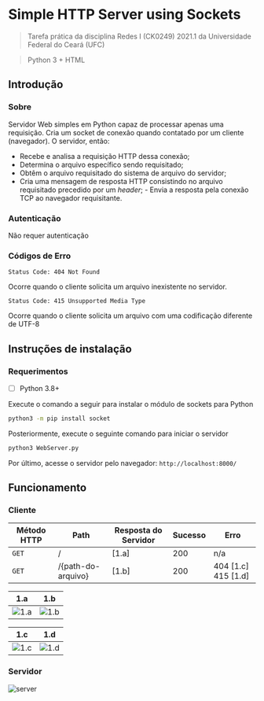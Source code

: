 # Simple HTTP Server using Sockets
>Tarefa prática da disciplina Redes I (CK0249) 2021.1 da Universidade Federal do Ceará (UFC)

>Python 3 + HTML

## Introdução
### Sobre
Servidor Web simples em Python capaz de processar apenas uma requisição. Cria um socket de conexão quando contatado por um cliente (navegador). O servidor, então:
 - Recebe e analisa a requisição HTTP dessa conexão; 
 - Determina o arquivo específico sendo requisitado; 
 - Obtêm o arquivo requisitado do sistema de arquivo do servidor;
 -    Cria uma mensagem de resposta HTTP consistindo no arquivo requisitado precedido por um *header*; 
	 - Envia a resposta pela conexão TCP ao navegador requisitante. 
	 
### Autenticação
Não requer autenticação

### Códigos de Erro
```http
Status Code: 404 Not Found
 ```
Ocorre quando o cliente solicita um arquivo inexistente no servidor.
```http
Status Code: 415 Unsupported Media Type
 ```
 Ocorre quando o cliente solicita um arquivo com uma codificação diferente de UTF-8

## Instruções de instalação
### Requerimentos

 - [ ] Python 3.8+
 
 Execute o comando a seguir para instalar o módulo de sockets para Python
 ```sh
 python3 -m pip install socket
 ```
 Posteriormente, execute o seguinte comando para iniciar o servidor
 
  ```sh
 python3 WebServer.py
 ```
Por último, acesse o servidor pelo navegador: `http://localhost:8000/`

## Funcionamento

### Cliente
|Método HTTP| Path  | Resposta do Servidor | Sucesso | Erro 
|--|--|--|--|--|
| `GET` | / | [1.a] |  200 | n/a | 
| `GET` | /{path-do-arquivo} | [1.b]  | 200 | 404 [1.c] 415 [1.d] |

|1.a| 1.b |
|--|--|
| ![1.a](https://i.imgur.com/d8e78ZP.png) | ![1.b](https://i.imgur.com/zcsVJuB.png)|

|1.c| 1.d |
|--|--|
| ![1.c](https://i.imgur.com/QIVfmpd.png) | ![1.d](https://i.imgur.com/skEyCVW.png)|

### Servidor
![server](https://i.imgur.com/cjdFVaf.png)


